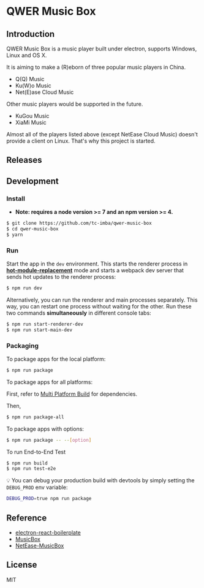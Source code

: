 # QWER Music Box

## Introduction

QWER Music Box is a music player built under electron, supports Windows, Linux and OS X.

It is aiming to make a (R)eborn of three popular music players in China.

+ Q(Q) Music
+ Ku(W)o Music
+ Net(E)ase Cloud Music

Other music players would be supported in the future.

+ KuGou Music
+ XiaMi Music

Almost all of the players listed above (except NetEase Cloud Music) doesn't provide a client on Linux.
That's why this project is started.

## Releases

## Development

### Install

* **Note: requires a node version >= 7 and an npm version >= 4.**

```bash
$ git clone https://github.com/tc-imba/qwer-music-box
$ cd qwer-music-box
$ yarn
```

### Run

Start the app in the `dev` environment. This starts the renderer process in [**hot-module-replacement**](https://webpack.js.org/guides/hmr-react/) mode and starts a webpack dev server that sends hot updates to the renderer process:

```bash
$ npm run dev
```

Alternatively, you can run the renderer and main processes separately. This way, you can restart one process without waiting for the other. Run these two commands **simultaneously** in different console tabs:

```bash
$ npm run start-renderer-dev
$ npm run start-main-dev
```

### Packaging

To package apps for the local platform:

```bash
$ npm run package
```

To package apps for all platforms:

First, refer to [Multi Platform Build](https://www.electron.build/multi-platform-build) for dependencies.

Then,
```bash
$ npm run package-all
```

To package apps with options:

```bash
$ npm run package -- --[option]
```

To run End-to-End Test

```bash
$ npm run build
$ npm run test-e2e
```

:bulb: You can debug your production build with devtools by simply setting the `DEBUG_PROD` env variable:
```bash
DEBUG_PROD=true npm run package
```

## Reference

+ [electron-react-boilerplate](https://github.com/chentsulin/electron-react-boilerplate)
+ [MusicBox](https://github.com/HuberTRoy/MusicBox)
+ [NetEase-MusicBox](https://github.com/bluetomlee/NetEase-MusicBox)

## License

MIT
